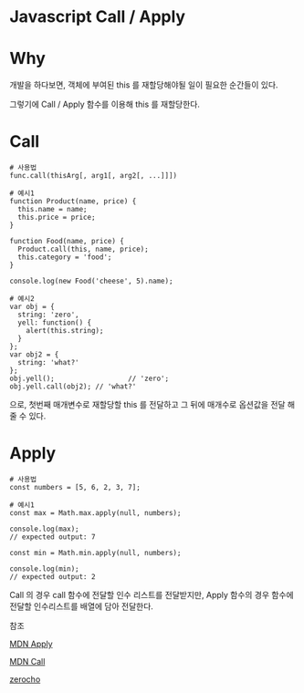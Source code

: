 # Javascript Call / Apply



# Why

개발을 하다보면, 객체에 부여된 this 를 재할당해야될 일이 필요한 순간들이 있다.

그렇기에 Call / Apply 함수를 이용해 this 를 재할당한다.



# Call

```
# 사용법
func.call(thisArg[, arg1[, arg2[, ...]]])

# 예시1
function Product(name, price) {
  this.name = name;
  this.price = price;
}

function Food(name, price) {
  Product.call(this, name, price);
  this.category = 'food';
}

console.log(new Food('cheese', 5).name);

# 예시2
var obj = {
  string: 'zero',
  yell: function() {
    alert(this.string);
  }
};
var obj2 = {
  string: 'what?'
};
obj.yell(); 				 // 'zero';
obj.yell.call(obj2); // 'what?'
```

으로, 첫번째 매개변수로 재할당할 this 를 전달하고 그 뒤에 매개수로 옵션값을 전달 해 줄 수 있다.



# Apply

```
# 사용법
const numbers = [5, 6, 2, 3, 7];

# 예시1
const max = Math.max.apply(null, numbers);

console.log(max);
// expected output: 7

const min = Math.min.apply(null, numbers);

console.log(min);
// expected output: 2
```



Call 의 경우 call 함수에 전달할 인수 리스트를 전달받지만, Apply 함수의 경우 함수에 전달할 인수리스트를 배열에 담아 전달한다.



참조

[MDN Apply](https://developer.mozilla.org/ko/docs/Web/JavaScript/Reference/Global_Objects/Function/apply)

[MDN Call](https://developer.mozilla.org/ko/docs/Web/JavaScript/Reference/Global_Objects/Function/call)

[zerocho](https://www.zerocho.com/category/JavaScript/post/57433645a48729787807c3fd)

